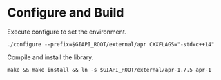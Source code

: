 # Configure and Build
Execute configure to set the environment.
```
./configure --prefix=$GIAPI_ROOT/external/apr CXXFLAGS="-std=c++14"
```
Compile and install the library. 

```
make && make install && ln -s $GIAPI_ROOT/external/apr-1.7.5 apr-1
```
